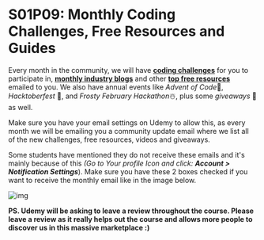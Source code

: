 # S01P09: Monthly Coding Challenges, Free Resources and Guides



Every month in the community, we will have [**coding challenges**](https://zerotomastery.io/community/coding-challenges/) for you to participate in, [**monthly industry blogs**](https://zerotomastery.io/blog/) and other [**top free resources**](https://zerotomastery.io/resources/) emailed to you. We also have annual events like *Advent of Code*🎄, *Hacktoberfest* 👾, and *Frosty February Hackathon*☃️, plus some *giveaways* 🎁 as well.

Make sure you have your email settings on Udemy to allow this, as every month we will be emailing you a community update email where we list all of the new challenges, free resources, videos and giveaways.

Some students have mentioned they do not receive these emails and it's mainly because of this *(Go to Your profile Icon and click:* ***Account > Notification Settings***). Make sure you have these 2 boxes checked if you want to receive the monthly email like in the image below.

![img](https://img-c.udemycdn.com/redactor/raw/article_lecture/2021-03-09_14-13-22-603210afd08757facbdaf09b687c3c54.png)




**PS. Udemy will be asking to leave a review throughout the course. Please leave a review as it really helps out the course and allows more people to discover us in this massive marketplace :)**
